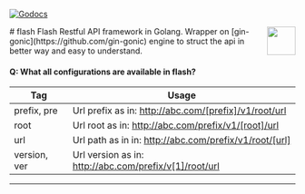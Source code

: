 
[![Godocs](https://img.shields.io/badge/golang-documentation-blue.svg)](https://www.godoc.org/github.com/mayur-tolexo/flash)

<img align="right" src="https://user-images.githubusercontent.com/20511920/41496418-61a22e4c-715d-11e8-9456-3ef08a2af35d.png" width="50">
# flash
Flash Restful API framework in Golang.
Wrapper on [gin-gonic](https://github.com/gin-gonic) engine to struct the api in better way and easy to understand.


#### Q: What all configurations are available in flash?

| Tag          | Usage            
| ----------   |-----------------
| prefix, pre  | Url prefix as in: http://abc.com/[prefix]/v1/root/url                 
| root         | Url root as in: http://abc.com/prefix/v1/[root]/url                                  
| url          | Url path as in in: http://abc.com/prefix/v1/root/[url]                            
| version, ver | Url version as in: http://abc.com/prefix/v[1]/root/url
---


